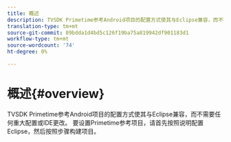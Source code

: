 ```yaml
---
title: 概述
description: TVSDK Primetime参考Android项目的配置方式使其与Eclipse兼容，而不需要任何重大配置或IDE更改。
translation-type: tm+mt
source-git-commit: 89bdda1d4bd5c126f19ba75a819942df901183d1
workflow-type: tm+mt
source-wordcount: '74'
ht-degree: 0%

---
```



# 概述{#overview}

TVSDK Primetime参考Android项目的配置方式使其与Eclipse兼容，而不需要任何重大配置或IDE更改。 要设置Primetime参考项目，请首先按照说明配置Eclipse，然后按照步骤构建项目。
